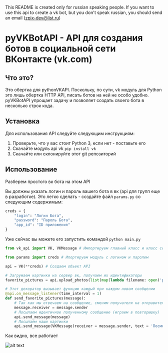 This README is created only for russian speaking people. If you want to use this api to create a vk bot, but you don't speak russian, you should send an email (zpix-dev@list.ru)

# pyVKBotAPI - API для создания ботов в социальной сети ВКонтакте (vk.com)
## Что это?
Это обертка для pythonVKAPI. Поскольку, по сути, vk модуль для Python это лишь обертка HTTP API, писать ботов на ней не особо удобно. pyVKBotAPI упрощает задачу и позволяет создать своего бота в несколько строк кода.
## Установка
Для использования API следуйте следующим инструкциям:
1. Проверьте, что у вас стоит Python 3, если нет - поставьте его
2. Скачайте модуль api vk `pip install vk`
3. Скачайте или склонируйте этот git репозиторий
## Использование
Разберем простого вк бота на этом API

Вы должны указать логин и пароль вашего бота в вк (api для групп еще в разработке). Это легко сделать - создайте файл `params.py` со следующим содержимым:
```Python
creds = {
    "login": "Логин Бота",
    "password": "Пароль Бота",
    "app_id": "ID приложения"
}
```
Уже сейчас вы можете его запустить командой `python main.py`
```Python
from vk_api import VK, VKMessage # Импортируем главный класс и класс сообщения

from params import creds # Ипортируем модуль с логином и паролем

api = VK(**creds) # Создаем объект API

# Загружаем картинки на сервер вк, получаем их идентификаторы
favorite_pictures = api.upload_photos(list(map(lambda filename: open('pictures/'+filename,'rb'), ['big.jpg','normal.png','small.png'])))

# Этот декоратор вызывает функцию каждый при каждом новом сообщении
@api.on_message_listener(time_interval = 1)
def send_favorite_pictures(message):
    # Так как мы отвечаем на сообщение, сменим получателя на отправителя
    message.receiver = message.sender
    # Посылаем идентичное полученному сообщение (играем в повторюшку)
    api.send_message(message)
    # Посылаем наши картинки
    api.send_message(VKMessage(receiver = message.sender, text = 'Посмотри на эти фотографии', photos = favorite_pictures))

```
Как видно, все работает

![alt text](https://i.imgur.com/vaitmAT.png "")


